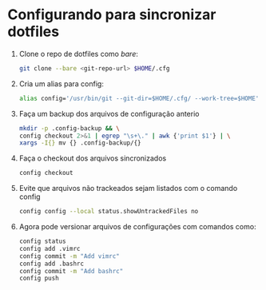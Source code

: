 # Configurando para sincronizar dotfiles

1. Clone o repo de dotfiles como *bare*: 
    ```bash
    git clone --bare <git-repo-url> $HOME/.cfg
    ```
2. Cria um alias para config:
    ```bash
    alias config='/usr/bin/git --git-dir=$HOME/.cfg/ --work-tree=$HOME'
    ```
3. Faça um backup dos arquivos de configuração anterio
   ```bash
   mkdir -p .config-backup && \
   config checkout 2>&1 | egrep "\s+\." | awk {'print $1'} | \
   xargs -I{} mv {} .config-backup/{}
   ```
1. Faça o checkout dos arquivos sincronizados
   ```bash
   config checkout
   ```
1. Evite que arquivos não trackeados sejam listados com o comando config
   ```bash
   config config --local status.showUntrackedFiles no
   ```
1. Agora pode versionar arquivos de configurações com comandos como:
   ```bash
   config status
   config add .vimrc
   config commit -m "Add vimrc"
   config add .bashrc
   config commit -m "Add bashrc"
   config push
   ```